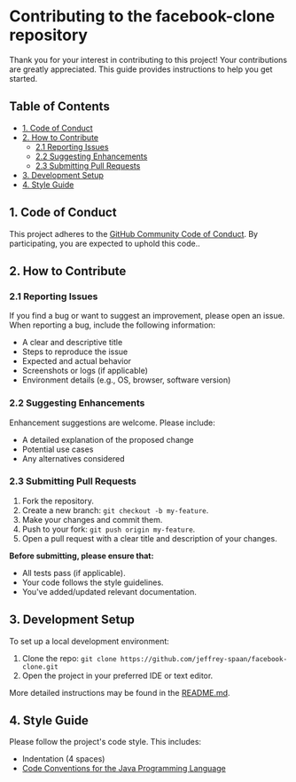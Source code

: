 # Contributing to the facebook-clone repository

Thank you for your interest in contributing to this project! Your contributions are greatly appreciated. This guide provides instructions to help you get started.

## Table of Contents

- [1. Code of Conduct](#1-code-of-conduct)
- [2. How to Contribute](#2-how-to-contribute)
    - [2.1 Reporting Issues](#21-reporting-issues)
    - [2.2 Suggesting Enhancements](#22-suggesting-enhancements)
    - [2.3 Submitting Pull Requests](#23-submitting-pull-requests)
- [3. Development Setup](#3-development-setup)
- [4. Style Guide](#4-style-guide)

## 1. Code of Conduct

This project adheres to the [GitHub Community Code of Conduct](https://docs.github.com/en/communities/setting-up-your-project-for-healthy-contributions/setting-guidelines-for-repository-contributors). By participating, you are expected to uphold this code..

## 2. How to Contribute

### 2.1 Reporting Issues

If you find a bug or want to suggest an improvement, please open an issue. When reporting a bug, include the following information:

- A clear and descriptive title
- Steps to reproduce the issue
- Expected and actual behavior
- Screenshots or logs (if applicable)
- Environment details (e.g., OS, browser, software version)

### 2.2 Suggesting Enhancements

Enhancement suggestions are welcome. Please include:

- A detailed explanation of the proposed change
- Potential use cases
- Any alternatives considered

### 2.3 Submitting Pull Requests

1. Fork the repository.
2. Create a new branch: `git checkout -b my-feature`.
3. Make your changes and commit them.
4. Push to your fork: `git push origin my-feature`.
5. Open a pull request with a clear title and description of your changes.

**Before submitting, please ensure that:**

- All tests pass (if applicable).
- Your code follows the style guidelines.
- You've added/updated relevant documentation.

## 3. Development Setup

To set up a local development environment:

1. Clone the repo: `git clone https://github.com/jeffrey-spaan/facebook-clone.git`
2. Open the project in your preferred IDE or text editor.

More detailed instructions may be found in the [README.md](./README.md).

## 4. Style Guide

Please follow the project's code style. This includes:

- Indentation (4 spaces)
- [Code Conventions for the Java Programming Language](https://www.oracle.com/java/technologies/javase/codeconventions-introduction.html)